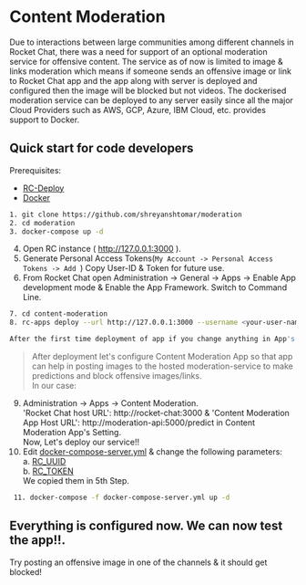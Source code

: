 # Content Moderation

Due to interactions between large communities among different channels in Rocket Chat, there was a need for support of an optional moderation service for offensive content. The service as of now is limited to image & links moderation which means if someone sends an offensive image or link to Rocket Chat app and the app along with server is deployed and configured then the image will be blocked but not videos.
The dockerised moderation service can be deployed to any server easily since all the major Cloud Providers such as AWS, GCP, Azure, IBM Cloud, etc. provides support to Docker.

## Quick start for code developers
Prerequisites:

* [RC-Deploy](https://docs.rocket.chat/apps-development/getting-started#installation)
* [Docker](https://docs.docker.com/get-docker/)

```sh
1. git clone https://github.com/shreyanshtomar/moderation
2. cd moderation
3. docker-compose up -d
```
4. Open RC instance ( http://127.0.0.1:3000 ).
5. Generate Personal Access Tokens(`My Account -> Personal Access Tokens -> Add `)
Copy User-ID & Token for future use.
6. From Rocket Chat open Administration -> General -> Apps -> Enable App development mode & Enable the App Framework.
Switch to Command Line.
```sh
7. cd content-moderation
8. rc-apps deploy --url http://127.0.0.1:3000 --username <your-user-name> --password <your-password>

After the first time deployment of app if you change anything in App's code than add an '--update' flag at the end in the above command.
```
> After deployment let's configure Content Moderation App so that app can help in posting images to the hosted moderation-service to make predictions and
block offensive images/links.<br>
In our case:<br>
9. Administration -> Apps -> Content Moderation.<br>
'Rocket Chat host URL': http://rocket-chat:3000 &  'Content Moderation App Host URL': http://moderation-api:5000/predict in
Content Moderation App's Setting.<br>
Now, Let's deploy our service!!<br>
10. Edit [docker-compose-server.yml](https://github.com/shreyanshtomar/moderation/blob/shreyansh_dev/docker-compose-server.yml) & change the following
parameters:<br>
  a. [RC_UUID](https://github.com/shreyanshtomar/moderation/blob/38da4fc779bbaa74e54153aaa0ba0f537e55f563/docker-compose-server.yml#L13) <br>
  b. [RC_TOKEN](https://github.com/shreyanshtomar/moderation/blob/38da4fc779bbaa74e54153aaa0ba0f537e55f563/docker-compose-server.yml#L14)<br>
  We copied them in 5th Step.
```sh
 11. docker-compose -f docker-compose-server.yml up -d
 ```
 ## Everything is configured now. We can now test the app!!.
 Try posting an offensive image in one of the channels & it should get blocked!
 

